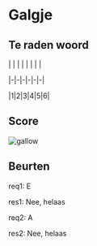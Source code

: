 # Galgje

## Te raden woord

| | | | | | | |

|-|-|-|-|-|-|

|1|2|3|4|5|6|

## Score
![gallow](./images/3.png)

## Beurten

req1: E


res1: Nee, helaas


req2: A


res2: Nee, helaas


